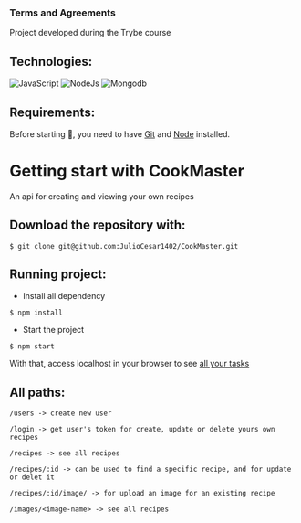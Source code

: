 ### Terms and Agreements

Project developed during the Trybe course

## Technologies:
![JavaScript](https://img.shields.io/badge/JavaScript-yellow?style=for-the-badge&logo=JavaScript&logoColor=white)
![NodeJs](https://img.shields.io/badge/nodejs-green?style=for-the-badge&logo=node.js&logoColor=white)
![Mongodb](https://img.shields.io/badge/mongodb-darkgreen?style=for-the-badge&logo=mongodb&logoColor=white)

## Requirements:
Before starting :checkered_flag:, you need to have [Git](https://git-scm.com) and [Node](https://nodejs.org/en/) installed.

# Getting start with CookMaster

An api for creating and viewing your own recipes

## Download the repository with:
```
$ git clone git@github.com:JulioCesar1402/CookMaster.git
```

## Running project:

- Install all dependency
```
$ npm install
```
- Start the project
```
$ npm start
```
With that, access localhost in your browser to see [all your tasks](http://localhost:3000/)

## All paths:
`/users -> create new user`

`/login -> get user's token for create, update or delete yours own recipes`

`/recipes -> see all recipes`

`/recipes/:id -> can be used to find a specific recipe, and for update or delet it`

`/recipes/:id/image/ -> for upload an image for an existing recipe`

`/images/<image-name> -> see all recipes`

